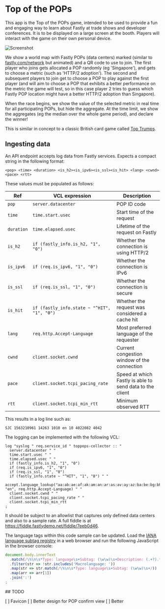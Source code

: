 # Top of the POPs

This app is the Top of the POPs game, intended to be used to provide a fun and engaging way to learn about Fastly at trade shows and developer conferences.  It is to be displayed on a large screen at the booth.  Players will interact with the game on their own personal device.

![Screenshot]("screenshot.png")

We show a world map with Fastly POPs (data centers) marked (similar to [fastly.com/network](fastly.com/network) but animated) and a QR code to use to join.  The first player who joins gets allocated a POP randomly (eg 'Singapore'), and gets to choose a metric (such as 'HTTP/2 adoption').  The second and subsequent players to join get to choose a POP to play against the first player (and will aim to choose a POP that exhibits a better performance on the metric the game will test, so in this case player 2 tries to guess which Fastly POP location might have a better HTTP/2 adoption than Singapore).

When the race begins, we show the value of the selected metric in real time for all participating POPs, but hide the aggregate.  At the time limit, we show the aggregates (eg the median over the whole game period), and declare the winner!

This is similar in concept to a classic British card game called [Top Trumps](https://en.wikipedia.org/wiki/Top_Trumps).

## Ingesting data

An API endpoint accepts log data from Fastly services.  Expects a compact string in the following format:

```
<pop> <time> <duration> <is_h2><is_ipv6><is_ssl><is_hit> <lang> <cwnd> <pace> <rtt>
```

These values must be populated as follows:

|Ref|VCL expression| Description |
|------------------|--------------|-------------|
| `pop` | `server.datacenter` | POP ID code |
| `time` | `time.start.usec` | Start time of the request |
| `duration` | `time.elapsed.usec` | Lifetime of the request on Fastly |
| `is_h2` | `if (fastly_info.is_h2, "1", "0")` | Whether the connection is using HTTP/2 |
| `is_ipv6`| `if (req.is_ipv6, "1", "0")` | Whether the connection is IPv6 |
| `is_ssl` | `if (req.is_ssl, "1", "0")` | Whether the connection is secure |
| `is_hit` | `if (fastly_info.state ~ "^HIT", "1", "0")` | Whether the request was considered a cache hit |
| `lang` | `req.http.Accept-Language` | Most preferred language of the requester |
| `cwnd` | `client.socket.cwnd` | Current congestion window of the connection |
| `pace` | `client.socket.tcpi_pacing_rate` | Speed at which Fastly is able to send data to the client |
| `rtt`  | `client.socket.tcpi_min_rtt` | Minimum observed RTT |

This results in a log line such as:

```
SJC 1563210961 14263 1010 en 10 4022082 4042
```

The logging can be implemented with the following VCL:

```
log "syslog " req.service_id " toppops-collector :: "
  server.datacenter " "
  time.start.usec " "
  time.elapsed.usec " "
  if (fastly_info.is_h2, "1", "0")
  if (req.is_ipv6, "1", "0")
  if (req.is_ssl, "1", "0")
  if (fastly_info.state ~ "^HIT", "1", "0") " "
  accept.language_lookup("aa:ab:ae:af:ak:am:an:ar:as:av:ay:az:ba:be:bg:bh:bi:bm:bn:bo:br:ca:ce:ch:co:cr:cs:cu:cv:cy:da:de:dv:dz:ee:el:en:eo:es:et:eu:fa:ff:fi:fj:fo:fr:fy:ga:gd:gl:gn:gu:gv:ha:he:hi:ho:ht:hu:hy:hz:ia:ie:ig:ii:ik:io:is:it:iu:iw:ja:ji:jv:jw:ka:kg:ki:kj:kk:kl:km:kn:ko:kr:ks:ku:kv:kw:ky:la:lb:lg:li:ln:lo:lt:lu:lv:mg:mh:mi:mk:ml:mn:mo:mr:ms:mt:my:na:nd:ne:ng:nl:no:nr:nv:ny:oc:oj:om:or:os:pa:pi:pl:ps:pt:qu:rm:rn:ro:ru:rw:sa:sc:sd:se:sg:sh:si:sk:sl:sm:sn:so:sq:ss:st:su:sv:sw:ta:te:tg:th:ti:tk:tl:tn:to:tr:ts:tt:ty:ug:uk:ur:uz:ve:vi:vo:wa:wo:xh:yi:yo:za:zh:zu", "en", req.http.Accept-Language) " "
  client.socket.cwnd " "
  client.socket.tcpi_pacing_rate " "
  client.socket.tcpi_min_rtt
;
```

It should be subject to an allowlist that captures only defined data centers and also to a sample rate.  A full fiddle is at https://fiddle.fastlydemo.net/fiddle/7eeb0d46.

The language tags within this code sample can be updated.  Load the [IANA language subtag registry](https://www.iana.org/assignments/language-subtag-registry/language-subtag-registry) in a web browser and run the following JavaScript in the browser console:

```javascript
document.body.innerText
  .match(/\%\n\s*Type: language\s+Subtag: (\w\w)\s+Description: (.+?).*?\n\%/gis)
  .filter(str => !str.includes('Macrolanguage: '))
  .map(str => str.match(/\%\n\s*Type: language\s+Subtag: (\w\w)\s+/))
  .map(arr => arr[1])
  .join(':')
;
```

## TODO

[ ] Favicon
[ ] Better design for POP confirm view
[ ] Better
